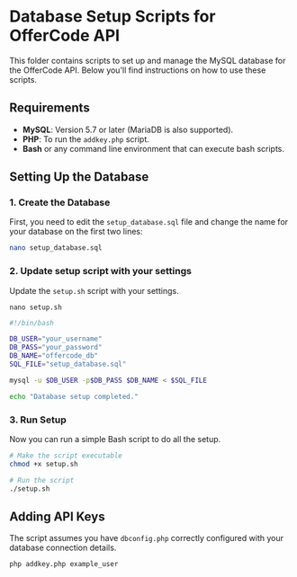 # Database Setup Scripts for OfferCode API

This folder contains scripts to set up and manage the MySQL database for the OfferCode API. Below you'll find instructions on how to use these scripts.

## Requirements

- **MySQL**: Version 5.7 or later (MariaDB is also supported).
- **PHP**: To run the `addkey.php` script.
- **Bash** or any command line environment that can execute bash scripts.

## Setting Up the Database

### 1. Create the Database

First, you need to edit the `setup_database.sql` file and change the name for your database on the first two lines:

```bash
nano setup_database.sql
```

### 2. Update setup script with your settings

Update the `setup.sh` script with your settings.

`nano setup.sh`

```bash
#!/bin/bash

DB_USER="your_username"
DB_PASS="your_password"
DB_NAME="offercode_db"
SQL_FILE="setup_database.sql"

mysql -u $DB_USER -p$DB_PASS $DB_NAME < $SQL_FILE

echo "Database setup completed."

```

### 3. Run Setup

Now you can run a simple Bash script to do all the setup.

```bash
# Make the script executable
chmod +x setup.sh

# Run the script
./setup.sh
```

## Adding API Keys

The script assumes you have `dbconfig.php` correctly configured with your database connection details.

`php addkey.php example_user`
